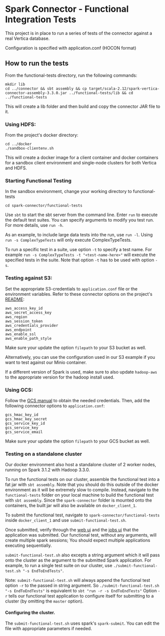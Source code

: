 # Spark Connector - Functional Integration Tests

This project is in place to run a series of tests of the connector against a real Vertica database.

Configuration is specified with application.conf (HOCON format)

## How to run the tests
From the functional-tests directory, run the following commands:
```
mkdir lib
cd ../connector && sbt assembly && cp target/scala-2.12/spark-vertica-connector-assembly-3.3.0.jar ../functional-tests/lib && cd ../functional-tests
```
This will create a lib folder and then build and copy the connector JAR file to it.

### Using HDFS:
From the project's docker directory:
```
cd ../docker
./sandbox-clientenv.sh
```
This will create a docker image for a client container and docker containers for a sandbox client environment and single-node clusters for both Vertica and HDFS.

### Starting Functional Testing

In the sandbox environment, change your working directory to functional-tests
```
cd spark-connector/functional-tests
```

Use `sbt` to start the sbt server from the command line. Enter `run` to execute the default test suites. You can specify arguments to modify you test run. For more details, use `run -h`.

As an example, to include large data tests into the run, use `run -l`. Using `run -s ComplexTypeTests` will only execute ComplexTypeTests.

To run a specific test in a suite, use option `-t` to specify a test name. For example `run -s ComplexTypeTests -t "<test-name-here>"` will execute the specified tests in the suite. Note that option `-t` has to be used with option `-s`.

### Testing against S3:

Set the appropriate S3-credentials to `application.conf` file or the environment variables. Refer to these connector options on the project's [README](https://github.com/vertica/spark-connector#readme):
```
aws_access_key_id
aws_secret_access_key
aws_region
aws_session_token
aws_credentials_provider
aws_endpoint
aws_enable_ssl
aws_enable_path_style
```
Make sure your update the option `filepath` to your S3 bucket as well.

Alternatively, you can use the configuration used in our S3 example if you want to test against our Minio container.

If a different version of Spark is used, make sure to also update `hadoop-aws` to the appropriate version for the hadoop install used.

### Using GCS:
Follow the [GCS manual](../GCSUserManual.md) to obtain the needed credentials. Then, add the following connector options to `application.conf`:
```
gcs_hmac_key_id
gcs_hmac_key_secret
gcs_service_key_id
gcs_service_key
gcs_service_email
```
Make sure your update the option `filepath` to your GCS bucket as well.


### Testing on a standalone cluster

Our docker environment also host a standalone cluster of 2 worker nodes, running on Spark 3.1.2 with Hadoop 3.3.0.

To run the functional tests on our cluster, assemble the functional test into a fat jar with `sbt assembly`. 
Note that you should do this outside of the docker environment as it will be extremely slow to compile. 
Instead, navigate to the `functional-tests` folder on your local machine to build the functional test with `sbt assembly`. 
Since the `spark-connector` folder is mounted onto the containers, the built jar will also be available on `docker_client_1`.

To submit the functional test, navigate to `spark-connector/functional-tests` inside `docker_client_1` and use `submit-functional-test.sh`.

Once submitted, verify through the [web ui](localhost:8080) and the [jobs ui](localhost:4040) that the application was submitted.
Our functional test, without any arguments, will create multiple spark sessions; You should expect multiple applications executing sequentially.

`submit-functional-test.sh` also excepts a string argument which it will pass onto the cluster as the argument to the submitted Spark application.
For example, to run a single test suite on our cluster, use `./submit-functional-test.sh "-s EndToEndTests"`.

Note: `submit-functional-test.sh` will always append the functional test option `-r` to the passed in string argument.
So `./submit-functional-test.sh "-s EndToEndTests"` is equivalent to `sbt "run -r -s EndToEndTests"`
Option `-r` tells our functional test application to configure itself for submitting to a cluster (by omitting the `master` option).

#### Configuring the cluster.
The `submit-functional-test.sh` uses spark's `spark-submit`. You can edit the file with appropriate parameters if needed.
